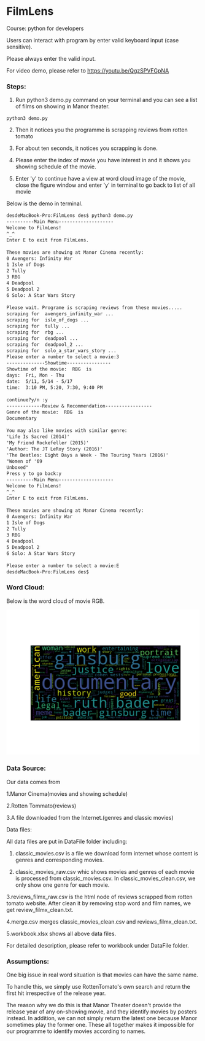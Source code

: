 # FilmLens

Course: python for developers

Users can interact with program by enter valid keyboard input (case sensitive).

Please always enter the valid input.

For video demo, please refer to https://youtu.be/QgzSPVFGpNA 



### Steps:
1. Run python3 demo.py command on your terminal  and you can see a list of films on showing in Manor theater.

```
python3 demo.py
```

2. Then it notices you the programme is scrapping reviews from rotten tomato

3. For about ten seconds, it notices you scrapping is done.

4. Please enter the index of movie you have interest in and it shows you showing schedule of the movie.

5. Enter 'y' to continue have a view at word cloud image of the movie, close the figure window and enter 'y' in terminal to go back to list of all movie

Below is the demo in terminal.

```
desdeMacBook-Pro:FilmLens des$ python3 demo.py
----------Main Menu--------------------
Welcone to FilmLens!
^_^
Enter E to exit from FilmLens.

These movies are showing at Manor Cinema recently:
0 Avengers: Infinity War
1 Isle of Dogs
2 Tully
3 RBG
4 Deadpool
5 Deadpool 2
6 Solo: A Star Wars Story

Please wait. Programe is scraping reviews from these movies.....
scraping for  avengers_infinity_war ...
scraping for  isle_of_dogs ...
scraping for  tully ...
scraping for  rbg ...
scraping for  deadpool ...
scraping for  deadpool_2 ...
scraping for  solo_a_star_wars_story ...
Please enter a number to select a movie:3
--------------Showtime----------------
Showtime of the movie:  RBG  is
days:  Fri, Mon - Thu
date:  5/11, 5/14 - 5/17
time:  3:10 PM, 5:20, 7:30, 9:40 PM

continue?y/n :y
-------------Review & Recommendation-----------------
Genre of the movie:  RBG  is
Documentary
 
You may also like movies with similar genre:
'Life Is Sacred (2014)'
'My Friend Rockefeller (2015)'
'Author: The JT LeRoy Story (2016)'
'The Beatles: Eight Days a Week - The Touring Years (2016)'
"Women of '69
Unboxed"
Press y to go back:y
----------Main Menu--------------------
Welcone to FilmLens!
^_^
Enter E to exit from FilmLens.

These movies are showing at Manor Cinema recently:
0 Avengers: Infinity War
1 Isle of Dogs
2 Tully
3 RBG
4 Deadpool
5 Deadpool 2
6 Solo: A Star Wars Story

Please enter a number to select a movie:E
desdeMacBook-Pro:FilmLens des$ 
```
### Word Cloud:
Below is the word cloud of movie RGB.

![](rgb_word_cloud.png)

### Data Source:
Our data comes from

1.Manor Cinema(movies and showing schedule)

2.Rotten Tommato(reviews)

3.A file downloaded from the Internet.(genres and classic movies)

Data files: 

All data files are put in DataFile folder including:

1. classic_movies.csv is a file we download form internet whose content is genres and corresponding movies.

2. classic_movies_raw.csv whic shows movies and genres of each movie  is processed from classic_movies.csv. In classic_movies_clean.csv, we only show one genre for each movie.

3.reviews_filmx_raw.csv is the html node of reviews scrapped from  rotten tomato website. After clean it by removing  stop word and film names, we get review_filmx_clean.txt.
	
4.merge.csv merges classic_movies_clean.csv and reviews_filmx_clean.txt.
	
5.workbook.xlsx shows all above data files.

For detailed description, please refer to workbook under DataFile folder.

### Assumptions:
One big issue in real word situation is that movies can have the same name. 

To handle this, we simply use RottenTomato's own search and return the first hit irrespective of the release year. 

The reason why we do this is that Manor Theater doesn't provide the release year of any on-showing movie, and they identify movies by posters instead. In addition, we can not simply return the latest one because Manor sometimes play the former one. These all together makes it impossible for our programme to identify movies according to names. 
